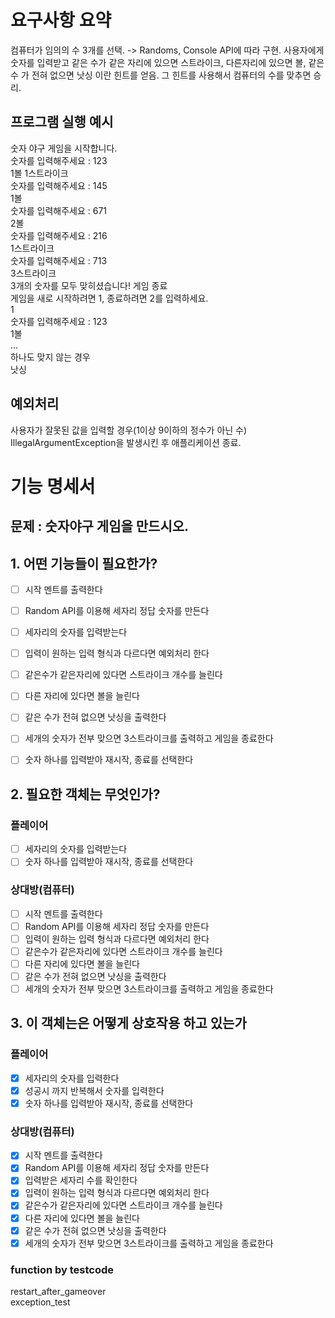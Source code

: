 # 요구사항 요약
컴퓨터가 임의의 수 3개를 선택. -> Randoms, Console API에 따라 구현.
사용자에게 숫자를 입력받고 같은 수가 같은 자리에 있으면 스트라이크, 다른자리에 있으면 볼, 같은 수 가 전혀 없으면 낫싱 이란 힌트를 얻음.
그 힌트를 사용해서 컴퓨터의 수를 맞추면 승리.

## 프로그램 실행 예시
숫자 야구 게임을 시작합니다.<br>
숫자를 입력해주세요 : 123<br>
1볼 1스트라이크<br>
숫자를 입력해주세요 : 145<br>
1볼<br>
숫자를 입력해주세요 : 671<br>
2볼<br>
숫자를 입력해주세요 : 216<br>
1스트라이크<br>
숫자를 입력해주세요 : 713<br>
3스트라이크<br>
3개의 숫자를 모두 맞히셨습니다! 게임 종료<br>
게임을 새로 시작하려면 1, 종료하려면 2를 입력하세요.<br>
1<br>
숫자를 입력해주세요 : 123<br>
1볼<br>
...<br>
하나도 맞지 않는 경우<br>
낫싱<br>

## 예외처리
사용자가 잘못된 값을 입력할 경우(1이상 9이하의 정수가 아닌 수)<br>
IllegalArgumentException을 발생시킨 후 애플리케이션 종료.<br>

# 기능 명세서
## 문제 : 숫자야구 게임을 만드시오.
## 1. 어떤 기능들이 필요한가?<br>
- [ ] 시작 멘트를 출력한다<br>
- [ ] Random API를 이용해 세자리 정답 숫자를 만든다<br>
- [ ] 세자리의 숫자를 입력받는다<br>
- [ ] 입력이 원하는 입력 형식과 다르다면 예외처리 한다<br>
- [ ] 같은수가 같은자리에 있다면 스트라이크 개수를 늘린다<br>
- [ ] 다른 자리에 있다면 볼을 늘린다<br>
- [ ] 같은 수가 전혀 없으면 낫싱을 출력한다<br>
- [ ] 세개의 숫자가 전부 맞으면 3스트라이크를 출력하고 게임을 종료한다<br>
- [ ] 숫자 하나를 입력받아 재시작, 종료를 선택한다<br>


## 2. 필요한 객체는 무엇인가?<br>
### 플레이어
- [ ] 세자리의 숫자를 입력받는다<br>
- [ ] 숫자 하나를 입력받아 재시작, 종료를 선택한다<br>

### 상대방(컴퓨터)
- [ ] 시작 멘트를 출력한다<br>
- [ ] Random API를 이용해 세자리 정답 숫자를 만든다<br>
- [ ] 입력이 원하는 입력 형식과 다르다면 예외처리 한다<br>
- [ ] 같은수가 같은자리에 있다면 스트라이크 개수를 늘린다<br>
- [ ] 다른 자리에 있다면 볼을 늘린다<br>
- [ ] 같은 수가 전혀 없으면 낫싱을 출력한다<br>
- [ ] 세개의 숫자가 전부 맞으면 3스트라이크를 출력하고 게임을 종료한다<br>

## 3. 이 객체는은 어떻게 상호작용 하고 있는가<br>
### 플레이어
- [x] 세자리의 숫자를 입력한다<br>
- [x] 성공시 까지 반복해서 숫자를 입력한다<br>
- [x] 숫자 하나를 입력받아 재시작, 종료를 선택한다<br>

### 상대방(컴퓨터)
- [x] 시작 멘트를 출력한다<br>
- [x] Random API를 이용해 세자리 정답 숫자를 만든다<br>
- [x] 입력받은 세자리 수를 확인한다<br>
- [x] 입력이 원하는 입력 형식과 다르다면 예외처리 한다<br>
- [x] 같은수가 같은자리에 있다면 스트라이크 개수를 늘린다<br>
- [x] 다른 자리에 있다면 볼을 늘린다<br>
- [x] 같은 수가 전혀 없으면 낫싱을 출력한다<br>
- [x] 세개의 숫자가 전부 맞으면 3스트라이크를 출력하고 게임을 종료한다<br>

### function by testcode<br>
restart_after_gameover<br>
exception_test<br>




